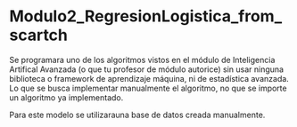 # Modulo2_RegresionLogistica_from_scartch
Se programara uno de los algoritmos vistos en el módulo de Inteligencia Artifical Avanzada (o que tu profesor de módulo autorice) sin usar ninguna biblioteca o framework de aprendizaje máquina, ni de estadística avanzada. Lo que se busca implementar manualmente el algoritmo, no que se importe un algoritmo ya implementado.

Para este modelo se utilizarauna base de datos creada manualmente.
